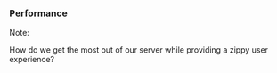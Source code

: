 ###  Performance

Note:

How do we get the most out of our server while providing a zippy user experience?
